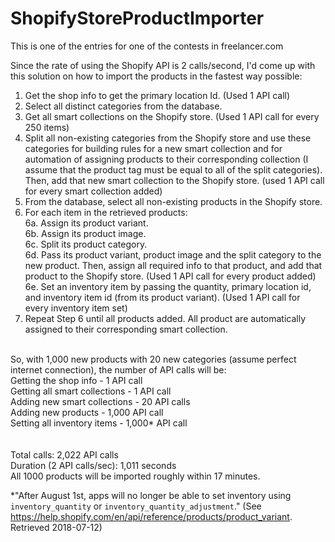 # ShopifyStoreProductImporter
This is one of the entries for one of the contests in freelancer.com

Since the rate of using the Shopify API is 2 calls/second, I'd come up with this solution on how to import the products in the fastest way possible:
1. Get the shop info to get the primary location Id. (Used 1 API call)
2. Select all distinct categories from the database.
3. Get all smart collections on the Shopify store. (Used 1 API call for every 250 items)
4. Split all non-existing categories from the Shopify store and use these categories for building rules for a new smart collection and for automation of assigning products to their corresponding collection (I assume that the product tag must be equal to all of the split categories). Then, add that new smart collection to the Shopify store. (used 1 API call for every smart collection added)
5. From the database, select all non-existing products in the Shopify store.
6. For each item in the retrieved products:<br />
	6a. Assign its product variant.<br />
	6b. Assign its product image.<br />
	6c. Split its product category.<br />
	6d. Pass its product variant, product image and the split category to the new product. Then, assign all required info to that product, and add that product to the Shopify store. (Used 1 API call for every product added)<br />
	6e. Set an inventory item by passing the quantity, primary location id, and inventory item id (from its product variant). (Used 1 API call for every inventory item set)<br />
7. Repeat Step 6 until all products added. All product are automatically assigned to their corresponding smart collection.<br /><br />

So, with 1,000 new products with 20 new categories (assume perfect internet connection), the number of API calls will be:<br />
Getting the shop info - 1 API call<br />
Getting all smart collections  - 1 API call<br />
Adding new smart collections - 20 API calls<br />
Adding new products - 1,000 API call<br />
Setting all inventory items - 1,000* API call<br />
<br /><br />
Total calls: 2,022 API calls<br />
Duration (2 API calls/sec): 1,011 seconds<br />
All 1000 products will be imported roughly within 17 minutes.<br />

*"After August 1st, apps will no longer be able to set inventory using `inventory_quantity` or `inventory_quantity_adjustment`." (See https://help.shopify.com/en/api/reference/products/product_variant. Retrieved 2018-07-12)
